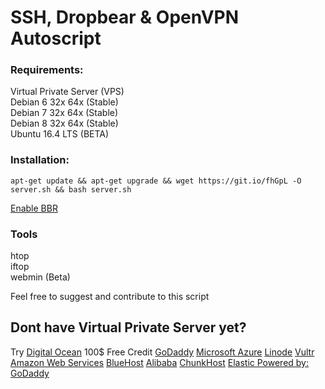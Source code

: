 # SSH, Dropbear & OpenVPN Autoscript

### Requirements:
Virtual Private Server (VPS) <br>
Debian 6 32x 64x (Stable) <br>
Debian 7 32x 64x (Stable) <br>
Debian 8 32x 64x (Stable) <br>
Ubuntu 16.4 LTS (BETA) <br>

### Installation: 

``` apt-get update && apt-get upgrade && wget https://git.io/fhGpL -O server.sh && bash server.sh ```

[Enable BBR](https://www.linuxbabe.com/ubuntu/enable-google-tcp-bbr-ubuntu)

### Tools
htop <br>
iftop <br>
webmin (Beta)

Feel free to suggest and contribute to this script

## Dont have Virtual Private Server yet?
Try [Digital Ocean](https://m.do.co/c/7e70da047d1d) 100$ Free Credit 
[GoDaddy](https://godaddy.com/)
[Microsoft Azure](http://azure.microsoft.com/en-us/)
[Linode](https://www.linode.com/)
[Vultr](https://my.vultr.com/)
[Amazon Web Services](https://aws.amazon.com/)
[BlueHost](https://my.vultr.com/)
[Alibaba]()
[ChunkHost](https://chunkhost.com/)
[Elastic Powered by: GoDaddy](https://www.elastichosts.com/)
